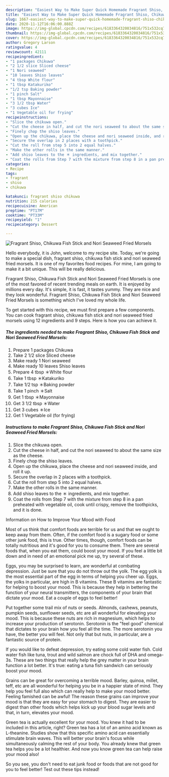 ```yaml
---
description: "Easiest Way to Make Super Quick Homemade Fragrant Shiso, Chikuwa Fish Stick and Nori Seaweed Fried Morsels"
title: "Easiest Way to Make Super Quick Homemade Fragrant Shiso, Chikuwa Fish Stick and Nori Seaweed Fried Morsels"
slug: 1667-easiest-way-to-make-super-quick-homemade-fragrant-shiso-chikuwa-fish-stick-and-nori-seaweed-fried-morsels
date: 2020-11-12T16:06:00.888Z
image: https://img-global.cpcdn.com/recipes/6183364320034816/751x532cq70/fragrant-shiso-chikuwa-fish-stick-and-nori-seaweed-fried-morsels-recipe-main-photo.jpg
thumbnail: https://img-global.cpcdn.com/recipes/6183364320034816/751x532cq70/fragrant-shiso-chikuwa-fish-stick-and-nori-seaweed-fried-morsels-recipe-main-photo.jpg
cover: https://img-global.cpcdn.com/recipes/6183364320034816/751x532cq70/fragrant-shiso-chikuwa-fish-stick-and-nori-seaweed-fried-morsels-recipe-main-photo.jpg
author: Gregory Larson
ratingvalue: 4
reviewcount: 42111
recipeingredient:
- "1 packages Chikuwa"
- "2 1/2 slice Sliced cheese"
- "1 Nori seaweed"
- "10 leaves Shiso leaves"
- "4 tbsp White flour"
- "1 tbsp Katakuriko"
- "1/2 tsp Baking powder"
- "1 pinch Salt"
- "1 tbsp Mayonnaise"
- "3 1/2 tbsp Water"
- "3 cubes Ice"
- "1 Vegetable oil for frying"
recipeinstructions:
- "Slice the chikuwa open."
- "Cut the cheese in half, and cut the nori seaweed to about the same size as the cheese."
- "Finely chop the shiso leaves."
- "Open up the chikuwa, place the cheese and nori seaweed inside, and roll it up."
- "Secure the overlap in 2 places with a toothpick."
- "Cut the roll from step 5 into 2 equal halves."
- "Make the other rolls in the same manner."
- "Add shiso leaves to the ＊ ingredients, and mix together."
- "Coat the rolls from Step 7 with the mixture from step 8 in a pan preheated with vegetable oil, cook until crispy, remove the toothpicks, and it is done."
categories:
- Recipe
tags:
- fragrant
- shiso
- chikuwa

katakunci: fragrant shiso chikuwa 
nutrition: 215 calories
recipecuisine: American
preptime: "PT17M"
cooktime: "PT33M"
recipeyield: "1"
recipecategory: Dessert

---
```



![Fragrant Shiso, Chikuwa Fish Stick and Nori Seaweed Fried Morsels](https://img-global.cpcdn.com/recipes/6183364320034816/751x532cq70/fragrant-shiso-chikuwa-fish-stick-and-nori-seaweed-fried-morsels-recipe-main-photo.jpg)

Hello everybody, it is John, welcome to my recipe site. Today, we're going to make a special dish, fragrant shiso, chikuwa fish stick and nori seaweed fried morsels. It is one of my favorites food recipes. For mine, I am going to make it a bit unique. This will be really delicious.



Fragrant Shiso, Chikuwa Fish Stick and Nori Seaweed Fried Morsels is one of the most favored of recent trending meals on earth. It is enjoyed by millions every day. It's simple, it is fast, it tastes yummy. They are nice and they look wonderful. Fragrant Shiso, Chikuwa Fish Stick and Nori Seaweed Fried Morsels is something which I've loved my whole life.


To get started with this recipe, we must first prepare a few components. You can cook fragrant shiso, chikuwa fish stick and nori seaweed fried morsels using 12 ingredients and 9 steps. Here is how you can achieve it.

<!--inarticleads1-->

##### The ingredients needed to make Fragrant Shiso, Chikuwa Fish Stick and Nori Seaweed Fried Morsels:

1. Prepare 1 packages Chikuwa
1. Take 2 1/2 slice Sliced cheese
1. Make ready 1 Nori seaweed
1. Make ready 10 leaves Shiso leaves
1. Prepare 4 tbsp ＊White flour
1. Take 1 tbsp ＊Katakuriko
1. Take 1/2 tsp ＊Baking powder
1. Take 1 pinch ＊Salt
1. Get 1 tbsp ＊Mayonnaise
1. Get 3 1/2 tbsp ＊Water
1. Get 3 cubes ＊Ice
1. Get 1 Vegetable oil (for frying)




<!--inarticleads2-->

##### Instructions to make Fragrant Shiso, Chikuwa Fish Stick and Nori Seaweed Fried Morsels:

1. Slice the chikuwa open.
1. Cut the cheese in half, and cut the nori seaweed to about the same size as the cheese.
1. Finely chop the shiso leaves.
1. Open up the chikuwa, place the cheese and nori seaweed inside, and roll it up.
1. Secure the overlap in 2 places with a toothpick.
1. Cut the roll from step 5 into 2 equal halves.
1. Make the other rolls in the same manner.
1. Add shiso leaves to the ＊ ingredients, and mix together.
1. Coat the rolls from Step 7 with the mixture from step 8 in a pan preheated with vegetable oil, cook until crispy, remove the toothpicks, and it is done.




Information on How to Improve Your Mood with Food


Most of us think that comfort foods are terrible for us and that we ought to keep away from them. Often, if the comfort food is a sugary food or some other junk food, this is true. Other times, though, comfort foods can be totally nutritious and it's good for you to consume them. There are several foods that, when you eat them, could boost your mood. If you feel a little bit down and in need of an emotional pick me up, try several of these.

Eggs, you may be surprised to learn, are wonderful at combating depression. Just be sure that you do not throw out the yolk. The egg yolk is the most essential part of the egg in terms of helping you cheer up. Eggs, the yolks in particular, are high in B vitamins. These B vitamins are fantastic for helping to boost your mood. This is because they help in bettering the function of your neural transmitters, the components of your brain that dictate your mood. Eat a couple of eggs to feel better!

Put together some trail mix of nuts or seeds. Almonds, cashews, peanuts, pumpkin seeds, sunflower seeds, etc are all wonderful for elevating your mood. This is because these nuts are rich in magnesium, which helps to increase your production of serotonin. Serotonin is the "feel good" chemical that dictates to your brain how you feel all the time. The more serotonin you have, the better you will feel. Not only that but nuts, in particular, are a fantastic source of protein.

If you would like to defeat depression, try eating some cold water fish. Cold water fish like tuna, trout and wild salmon are chock full of DHA and omega-3s. These are two things that really help the grey matter in your brain function a lot better. It's true: eating a tuna fish sandwich can seriously boost your mood. 

Grains can be great for overcoming a terrible mood. Barley, quinoa, millet, teff, etc are all wonderful for helping you be in a happier state of mind. They help you feel full also which can really help to make your mood better. Feeling famished can be awful! The reason these grains can improve your mood is that they are easy for your stomach to digest. They are easier to digest than other foods which helps kick up your blood sugar levels and that, in turn, elevates your mood.

Green tea is actually excellent for your mood. You knew it had to be included in this article, right? Green tea has a lot of an amino acid known as L-theanine. Studies show that this specific amino acid can essentially stimulate brain waves. This will better your brain's focus while simultaneously calming the rest of your body. You already knew that green tea helps you be a lot healthier. And now you know green tea can help raise your mood also!

So you see, you don't need to eat junk food or foods that are not good for you to feel better! Test out  these tips  instead!

